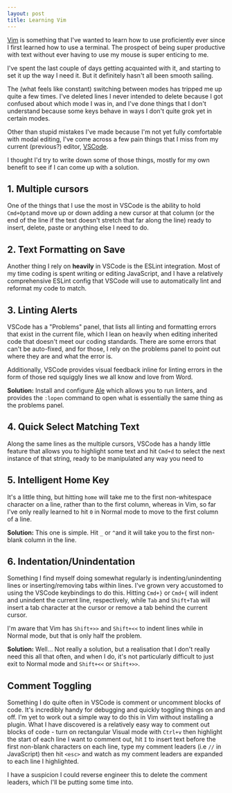 ```yaml
---
layout: post
title: Learning Vim
---
```


[Vim][1] is something that I've wanted to learn how to use proficiently ever
since I first learned how to use a terminal. The prospect of being super
productive with text without ever having to use my mouse is super enticing to
me.

I've spent the last couple of days getting acquainted with it, and starting to
set it up the way I need it. But it definitely hasn't all been smooth sailing.

The (what feels like constant) switching between modes has tripped me up quite a
few times. I've deleted lines I never intended to delete because I got confused
about which mode I was in, and I've done things that I don't understand because
some keys behave in ways I don't quite grok yet in certain modes.

Other than stupid mistakes I've made because I'm not yet fully comfortable with
modal editing, I've come across a few pain things that I miss from my current
(previous?) editor, [VSCode][2].

I thought I'd try to write down some of those things, mostly for my own benefit
to see if I can come up with a solution.

## 1. Multiple cursors

One of the things that I use the most in VSCode is the ability to hold
`Cmd+Opt`and move up or down adding a new cursor at that column (or the end of
the line if the text doesn't stretch that far along the line) ready to insert,
delete, paste or anything else I need to do.

## 2. Text Formatting on Save

Another thing I rely on **heavily** in VSCode is the ESLint integration. Most of
my time coding is spent writing or editing JavaScript, and I have a relatively
comprehensive ESLint config that VSCode will use to automatically lint and
reformat my code to match.

## 3. Linting Alerts

VSCode has a "Problems" panel, that lists all linting and formatting errors that
exist in the current file, which I lean on heavily when editing inherited code
that doesn't meet our coding standards. There are some errors that can't be
auto-fixed, and for those, I rely on the problems panel to point out where they
are and what the error is.

Additionally, VSCode provides visual feedback inline for linting errors in the
form of those red squiggly lines we all know and love from Word.

**Solution:** Install and configure [Ale](https://github.com/w0rp/ale) which 
allows you to run linters, and provides the `:lopen` command to open what is
essentially the same thing as the problems panel.

## 4. Quick Select Matching Text

Along the same lines as the multiple cursors, VSCode has a handy little feature
that allows you to highlight some text and hit `Cmd+d` to select the next
instance of that string, ready to be manipulated any way you need to

## 5. Intelligent Home Key

It's a little thing, but hitting `home` will take me to the first non-whitespace
character on a line, rather than to the first column, whereas in Vim, so far
I've only really learned to hit `0` in Normal mode to move to the first column
of a line.

**Solution:** This one is simple. Hit `_` or `^`and it will take you to the first 
non-blank column in the line.

## 6. Indentation/Unindentation

Something I find myself doing somewhat regularly is indenting/unindenting lines
or inserting/removing tabs within lines. I've grown very accustomed to using the
VSCode keybindings to do this. Hitting `Cmd+}` or `Cmd+{` will indent and
unindent the current line, respectively, while `Tab` and `Shift+Tab` will insert
a tab character at the cursor or remove a tab behind the current cursor.

I'm aware that Vim has `Shift+>>` and `Shift+<<` to indent lines while in Normal
mode, but that is only half the problem.

**Solution:** Well... Not really a solution, but a realisation that I don't
really need this all that often, and when I do, it's not particularly difficult
to just exit to Normal mode and `Shift+<<` or `Shift+>>`.

## Comment Toggling

Something I do quite often in VSCode is comment or uncomment blocks of code.
It's incredibly handy for debugging and quickly toggling things on and off. I'm
yet to work out a simple way to do this in Vim without installing a plugin. What
I have discovered is a relatively easy way to comment out blocks of code - turn
on rectangular Visual mode with `Ctrl+v` then highlight the start of each line I
want to comment out, hit `I` to insert text before the first non-blank
characters on each line, type my comment leaders (i.e `//` in JavaScript) then
hit `<esc>` and watch as my comment leaders are expanded to each line I
highlighted.

I have a suspicion I could reverse engineer this to delete the comment leaders,
which I'll be putting some time into.

[1]: https://www.vim.org/
[2]: https://code.visualstudio.com/
